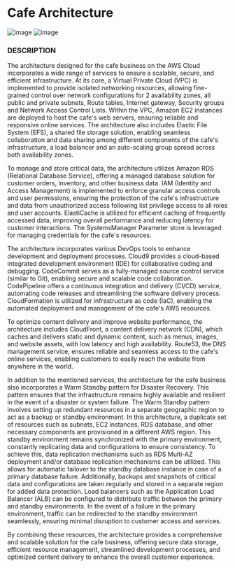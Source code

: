 # Cafe Architecture

![image](https://github.com/YashKarande/AWS/assets/100131156/1dd06ad9-8c05-4d85-9963-0fb6b692adf6)
![image](https://github.com/YashKarande/AWS/assets/100131156/31529058-2c7e-4870-8092-a58dce0841a9)

### DESCRIPTION
The architecture designed for the cafe business on the AWS Cloud incorporates a wide range of services to ensure a scalable, secure, and efficient infrastructure. At its core, a Virtual Private Cloud (VPC) is implemented to provide isolated networking resources, allowing fine-grained control over network configurations for 2 availability zones, all public and private subnets, Route tables, Internet gateway, Security groups and Network Access Control Lists. Within the VPC, Amazon EC2 instances are deployed to host the cafe's web servers, ensuring reliable and responsive online services. The architecture also includes Elastic File System (EFS), a shared file storage solution, enabling seamless collaboration and data sharing among different components of the cafe's infrastructure, a load balancer and an auto-scaling group spread across both availability zones.

To manage and store critical data, the architecture utilizes Amazon RDS (Relational Database Service), offering a managed database solution for customer orders, inventory, and other business data. IAM (Identity and Access Management) is implemented to enforce granular access controls and user permissions, ensuring the protection of the cafe's infrastructure and data from unauthorized access following list privilege access to all roles and user accounts. ElastiCache is utilized for efficient caching of frequently accessed data, improving overall performance and reducing latency for customer interactions. The SystemsManager Parameter store is leveraged for managing credentials for the cafe's resources.

The architecture incorporates various DevOps tools to enhance development and deployment processes. Cloud9 provides a cloud-based integrated development environment (IDE) for collaborative coding and debugging. CodeCommit serves as a fully-managed source control service (similar to Git), enabling secure and scalable code collaboration. CodePipeline offers a continuous integration and delivery (CI/CD) service, automating code releases and streamlining the software delivery process. CloudFormation is utilized for infrastructure as code (IaC), enabling the automated deployment and management of the cafe's AWS resources.

To optimize content delivery and improve website performance, the architecture includes CloudFront, a content delivery network (CDN), which caches and delivers static and dynamic content, such as menus, images, and website assets, with low latency and high availability. Route53, the DNS management service, ensures reliable and seamless access to the cafe's online services, enabling customers to easily reach the website from anywhere in the world.

In addition to the mentioned services, the architecture for the cafe business also incorporates a Warm Standby pattern for Disaster Recovery. This pattern ensures that the infrastructure remains highly available and resilient in the event of a disaster or system failure. The Warm Standby pattern involves setting up redundant resources in a separate geographic region to act as a backup or standby environment. In this architecture, a duplicate set of resources such as subnets, EC2 instances, RDS database, and other necessary components are provisioned in a different AWS region. This standby environment remains synchronized with the primary environment, constantly replicating data and configurations to ensure consistency. To achieve this, data replication mechanisms such as RDS Multi-AZ deployment and/or database replication mechanisms can be utilized. This allows for automatic failover to the standby database instance in case of a primary database failure. Additionally, backups and snapshots of critical data and configurations are taken regularly and stored in a separate region for added data protection. Load balancers such as the Application Load Balancer (ALB) can be configured to distribute traffic between the primary and standby environments. In the event of a failure in the primary environment, traffic can be redirected to the standby environment seamlessly, ensuring minimal disruption to customer access and services.

By combining these resources, the architecture provides a comprehensive and scalable solution for the cafe business, offering secure data storage, efficient resource management, streamlined development processes, and optimized content delivery to enhance the overall customer experience.
